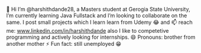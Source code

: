👋 Hi I’m @harshithdande28, a Masters student at Gerogia State University, I’m currently learning Java Fullstack and I’m looking to collaborate on the same.
I post small projects which I learn learn from Udemy 😂 and 📫 reach me: www.linkedin.com/in/harshithdande also I like to competetive programming and actively looking for internships. 
😄 Pronouns: brother from another mother
⚡ Fun fact: still unemployed 😁

<!---
harshithdande28/harshithdande28 is a ✨ special ✨ repository because its `README.md` (this file) appears on your GitHub profile.
You can click the Preview link to take a look at your changes.
--->
